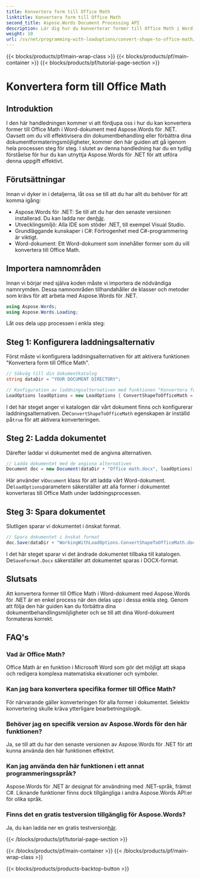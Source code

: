 ```yaml
---
title: Konvertera form till Office Math
linktitle: Konvertera form till Office Math
second_title: Aspose.Words Document Processing API
description: Lär dig hur du konverterar former till Office Math i Word-dokument med Aspose.Words för .NET med vår guide. Förbättra din dokumentformatering utan ansträngning.
weight: 10
url: /sv/net/programming-with-loadoptions/convert-shape-to-office-math/
---
```


{{< blocks/products/pf/main-wrap-class >}}
{{< blocks/products/pf/main-container >}}
{{< blocks/products/pf/tutorial-page-section >}}

# Konvertera form till Office Math

## Introduktion

I den här handledningen kommer vi att fördjupa oss i hur du kan konvertera former till Office Math i Word-dokument med Aspose.Words för .NET. Oavsett om du vill effektivisera din dokumentbehandling eller förbättra dina dokumentformateringsmöjligheter, kommer den här guiden att gå igenom hela processen steg för steg. I slutet av denna handledning har du en tydlig förståelse för hur du kan utnyttja Aspose.Words för .NET för att utföra denna uppgift effektivt.

## Förutsättningar

Innan vi dyker in i detaljerna, låt oss se till att du har allt du behöver för att komma igång:

- Aspose.Words för .NET: Se till att du har den senaste versionen installerad. Du kan ladda ner den[här](https://releases.aspose.com/words/net/).
- Utvecklingsmiljö: Alla IDE som stöder .NET, till exempel Visual Studio.
- Grundläggande kunskaper i C#: Förtrogenhet med C#-programmering är viktigt.
- Word-dokument: Ett Word-dokument som innehåller former som du vill konvertera till Office Math.

## Importera namnområden

Innan vi börjar med själva koden måste vi importera de nödvändiga namnrymden. Dessa namnområden tillhandahåller de klasser och metoder som krävs för att arbeta med Aspose.Words för .NET.

```csharp
using Aspose.Words;
using Aspose.Words.Loading;
```

Låt oss dela upp processen i enkla steg:

## Steg 1: Konfigurera laddningsalternativ

Först måste vi konfigurera laddningsalternativen för att aktivera funktionen "Konvertera form till Office Math".

```csharp
// Sökväg till din dokumentkatalog
string dataDir = "YOUR DOCUMENT DIRECTORY";

// Konfiguration av laddningsalternativen med funktionen "Konvertera form till Office Math".
LoadOptions loadOptions = new LoadOptions { ConvertShapeToOfficeMath = true };
```

 I det här steget anger vi katalogen där vårt dokument finns och konfigurerar laddningsalternativen. De`ConvertShapeToOfficeMath` egenskapen är inställd på`true` för att aktivera konverteringen.

## Steg 2: Ladda dokumentet

Därefter laddar vi dokumentet med de angivna alternativen.

```csharp
// Ladda dokumentet med de angivna alternativen
Document doc = new Document(dataDir + "Office math.docx", loadOptions);
```

 Här använder vi`Document` klass för att ladda vårt Word-dokument. De`loadOptions`parametern säkerställer att alla former i dokumentet konverteras till Office Math under laddningsprocessen.

## Steg 3: Spara dokumentet

Slutligen sparar vi dokumentet i önskat format.

```csharp
// Spara dokumentet i önskat format
doc.Save(dataDir + "WorkingWithLoadOptions.ConvertShapeToOfficeMath.docx", SaveFormat.Docx);
```

 I det här steget sparar vi det ändrade dokumentet tillbaka till katalogen. De`SaveFormat.Docx` säkerställer att dokumentet sparas i DOCX-format.

## Slutsats

Att konvertera former till Office Math i Word-dokument med Aspose.Words för .NET är en enkel process när den delas upp i dessa enkla steg. Genom att följa den här guiden kan du förbättra dina dokumentbehandlingsmöjligheter och se till att dina Word-dokument formateras korrekt.

## FAQ's

### Vad är Office Math?  
Office Math är en funktion i Microsoft Word som gör det möjligt att skapa och redigera komplexa matematiska ekvationer och symboler.

### Kan jag bara konvertera specifika former till Office Math?  
För närvarande gäller konverteringen för alla former i dokumentet. Selektiv konvertering skulle kräva ytterligare bearbetningslogik.

### Behöver jag en specifik version av Aspose.Words för den här funktionen?  
Ja, se till att du har den senaste versionen av Aspose.Words för .NET för att kunna använda den här funktionen effektivt.

### Kan jag använda den här funktionen i ett annat programmeringsspråk?  
Aspose.Words för .NET är designat för användning med .NET-språk, främst C#. Liknande funktioner finns dock tillgängliga i andra Aspose.Words API:er för olika språk.

### Finns det en gratis testversion tillgänglig för Aspose.Words?  
 Ja, du kan ladda ner en gratis testversion[här](https://releases.aspose.com/).

{{< /blocks/products/pf/tutorial-page-section >}}

{{< /blocks/products/pf/main-container >}}
{{< /blocks/products/pf/main-wrap-class >}}

{{< blocks/products/products-backtop-button >}}
